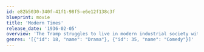 ```yaml
---
id: e82b5030-340f-41f1-98f5-e6e12f138c3f
blueprint: movie
title: 'Modern Times'
release_date: '1936-02-05'
overview: 'The Tramp struggles to live in modern industrial society with the help of a young homeless woman.'
genres: '[{"id": 18, "name": "Drama"}, {"id": 35, "name": "Comedy"}]'
---
```

